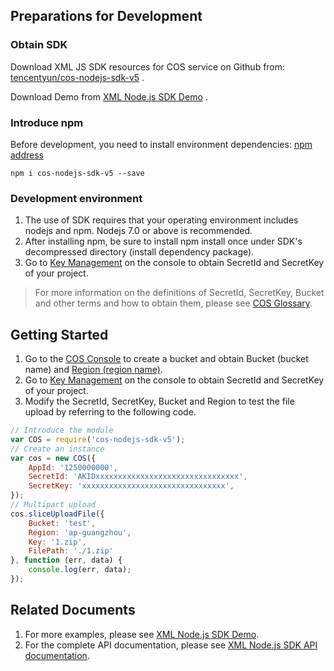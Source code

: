 ## Preparations for Development
### Obtain SDK

Download XML JS SDK resources for COS service on Github from: [tencentyun/cos-nodejs-sdk-v5](https://github.com/tencentyun/cos-nodejs-sdk-v5) .

Download Demo from [XML Node.js SDK Demo](https://github.com/tencentyun/cos-nodejs-sdk-v5/tree/master/demo) .

### Introduce npm
Before development, you need to install environment dependencies: [npm address](https://www.npmjs.com/package/cos-nodejs-sdk-v5)
 
```
npm i cos-nodejs-sdk-v5 --save
```

### Development environment

1. The use of SDK requires that your operating environment includes nodejs and npm. Nodejs 7.0 or above is recommended.
2. After installing npm, be sure to install npm install once under SDK's decompressed directory (install dependency package).
3. Go to [Key Management](https://console.cloud.tencent.com/capi) on the console to obtain SecretId and SecretKey of your project.

> For more information on the definitions of SecretId, SecretKey, Bucket and other terms and how to obtain them, please see [COS Glossary](https://intl.cloud.tencent.com/document/product/436/7751).

## Getting Started	

1. Go to the [COS Console](https://console.cloud.tencent.com/cos5) to create a bucket and obtain Bucket (bucket name) and [Region (region name)](https://cloud.tencent.com/document/product/436/6224).
2. Go to [Key Management](https://console.cloud.tencent.com/capi) on the console to obtain SecretId and SecretKey of your project.
3. Modify the SecretId, SecretKey, Bucket and Region to test the file upload by referring to the following code.

```javascript
// Introduce the module
var COS = require('cos-nodejs-sdk-v5');
// Create an instance
var cos = new COS({
    AppId: '1250000000',
    SecretId: 'AKIDxxxxxxxxxxxxxxxxxxxxxxxxxxxxxxxx',
    SecretKey: 'xxxxxxxxxxxxxxxxxxxxxxxxxxxxxxxx',
});
// Multipart upload
cos.sliceUploadFile({
    Bucket: 'test',
    Region: 'ap-guangzhou',
    Key: '1.zip',
    FilePath: './1.zip'
}, function (err, data) {
    console.log(err, data);
});
```

## Related Documents 

1. For more examples, please see [XML Node.js SDK Demo](https://github.com/tencentyun/cos-nodejs-sdk-v5/blob/master/demo/).
2. For the complete API documentation, please see [XML Node.js SDK API documentation](https://cloud.tencent.com/document/product/436/12264).


